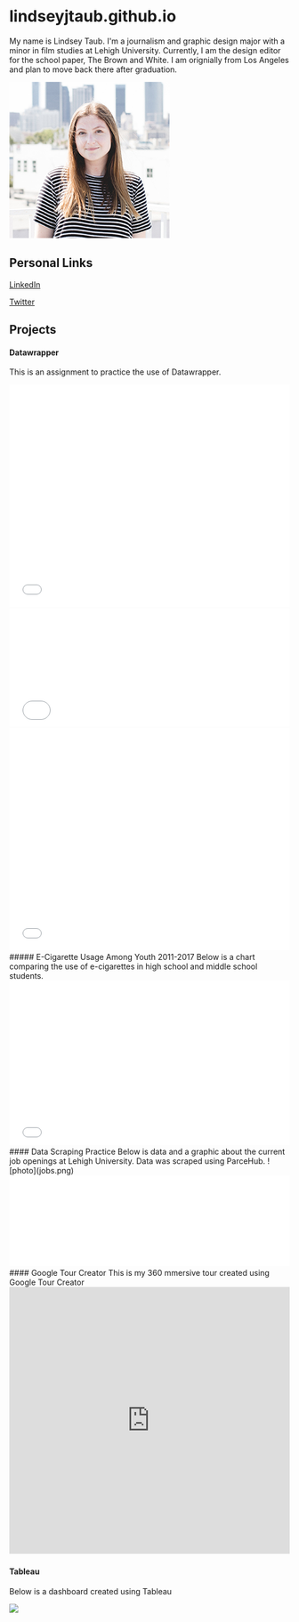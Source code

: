
# lindseyjtaub.github.io
My name is Lindsey Taub. I'm a journalism and graphic design major with a minor in film studies at Lehigh University. Currently, I am the design editor for the school paper, The Brown and White. I am orignially from Los Angeles and plan to move back there after graduation.

![photo](portrait.png)


## Personal Links
[LinkedIn](https://www.linkedin.com/in/lindseytaub/)

[Twitter](https://twitter.com/LindseyTaub)

## Projects
#### Datawrapper
 This is an assignment to practice the use of Datawrapper.
<iframe id="datawrapper-chart-znO0H" src="//datawrapper.dwcdn.net/znO0H/1/" scrolling="no" frameborder="0" allowtransparency="true" style="width: 0; min-width: 100% !important;" height="400"></iframe><script type="text/javascript">if("undefined"==typeof window.datawrapper)window.datawrapper={};window.datawrapper["znO0H"]={},window.datawrapper["znO0H"].embedDeltas={"100":654,"200":493,"300":434,"400":417,"500":400,"700":383,"800":383,"900":383,"1000":383},window.datawrapper["znO0H"].iframe=document.getElementById("datawrapper-chart-znO0H"),window.datawrapper["znO0H"].iframe.style.height=window.datawrapper["znO0H"].embedDeltas[Math.min(1e3,Math.max(100*Math.floor(window.datawrapper["znO0H"].iframe.offsetWidth/100),100))]+"px",window.addEventListener("message",function(a){if("undefined"!=typeof a.data["datawrapper-height"])for(var b in a.data["datawrapper-height"])if("znO0H"==b)window.datawrapper["znO0H"].iframe.style.height=a.data["datawrapper-height"][b]+"px"});</script>
<iframe id="datawrapper-chart-BG6a3" src="//datawrapper.dwcdn.net/BG6a3/2/" scrolling="no" frameborder="0" allowtransparency="true" style="width: 0; min-width: 100% !important;" height="212"></iframe><script type="text/javascript">if("undefined"==typeof window.datawrapper)window.datawrapper={};window.datawrapper["BG6a3"]={},window.datawrapper["BG6a3"].embedDeltas={"100":287,"200":237,"300":237,"400":212,"500":212,"700":212,"800":212,"900":212,"1000":212},window.datawrapper["BG6a3"].iframe=document.getElementById("datawrapper-chart-BG6a3"),window.datawrapper["BG6a3"].iframe.style.height=window.datawrapper["BG6a3"].embedDeltas[Math.min(1e3,Math.max(100*Math.floor(window.datawrapper["BG6a3"].iframe.offsetWidth/100),100))]+"px",window.addEventListener("message",function(a){if("undefined"!=typeof a.data["datawrapper-height"])for(var b in a.data["datawrapper-height"])if("BG6a3"==b)window.datawrapper["BG6a3"].iframe.style.height=a.data["datawrapper-height"][b]+"px"});</script>
<iframe id="datawrapper-chart-LKFKE" src="//datawrapper.dwcdn.net/LKFKE/2/" scrolling="no" frameborder="0" allowtransparency="true" style="width: 0; min-width: 100% !important;" height="400"></iframe><script type="text/javascript">if("undefined"==typeof window.datawrapper)window.datawrapper={};window.datawrapper["LKFKE"]={},window.datawrapper["LKFKE"].embedDeltas={"100":400,"200":400,"300":400,"400":400,"500":400,"700":400,"800":400,"900":400,"1000":400},window.datawrapper["LKFKE"].iframe=document.getElementById("datawrapper-chart-LKFKE"),window.datawrapper["LKFKE"].iframe.style.height=window.datawrapper["LKFKE"].embedDeltas[Math.min(1e3,Math.max(100*Math.floor(window.datawrapper["LKFKE"].iframe.offsetWidth/100),100))]+"px",window.addEventListener("message",function(a){if("undefined"!=typeof a.data["datawrapper-height"])for(var b in a.data["datawrapper-height"])if("LKFKE"==b)window.datawrapper["LKFKE"].iframe.style.height=a.data["datawrapper-height"][b]+"px"});</script>
##### E-Cigarette Usage Among Youth 2011-2017
Below is a chart comparing the use of e-cigarettes in high school and middle school students.
<iframe id="datawrapper-chart-Fqtx4" src="//datawrapper.dwcdn.net/Fqtx4/1/" scrolling="no" frameborder="0" allowtransparency="true" style="width: 0; min-width: 100% !important;" height="296"></iframe><script type="text/javascript">if("undefined"==typeof window.datawrapper)window.datawrapper={};window.datawrapper["Fqtx4"]={},window.datawrapper["Fqtx4"].embedDeltas={"100":498,"200":355,"300":338,"400":313,"500":296,"700":296,"800":296,"900":296,"1000":296},window.datawrapper["Fqtx4"].iframe=document.getElementById("datawrapper-chart-Fqtx4"),window.datawrapper["Fqtx4"].iframe.style.height=window.datawrapper["Fqtx4"].embedDeltas[Math.min(1e3,Math.max(100*Math.floor(window.datawrapper["Fqtx4"].iframe.offsetWidth/100),100))]+"px",window.addEventListener("message",function(a){if("undefined"!=typeof a.data["datawrapper-height"])for(var b in a.data["datawrapper-height"])if("Fqtx4"==b)window.datawrapper["Fqtx4"].iframe.style.height=a.data["datawrapper-height"][b]+"px"});</script>
#### Data Scraping Practice
Below is data and a graphic about the current job openings at Lehigh University. Data was scraped using ParceHub.
![photo](jobs.png)
<iframe id="datawrapper-chart-wQJKW" src="//datawrapper.dwcdn.net/wQJKW/1/" scrolling="no" frameborder="0" allowtransparency="true" style="width: 0; min-width: 100% !important;" height="164"></iframe><script type="text/javascript">if("undefined"==typeof window.datawrapper)window.datawrapper={};window.datawrapper["wQJKW"]={},window.datawrapper["wQJKW"].embedDeltas={"100":273,"200":206,"300":189,"400":164,"500":164,"700":164,"800":164,"900":164,"1000":164},window.datawrapper["wQJKW"].iframe=document.getElementById("datawrapper-chart-wQJKW"),window.datawrapper["wQJKW"].iframe.style.height=window.datawrapper["wQJKW"].embedDeltas[Math.min(1e3,Math.max(100*Math.floor(window.datawrapper["wQJKW"].iframe.offsetWidth/100),100))]+"px",window.addEventListener("message",function(a){if("undefined"!=typeof a.data["datawrapper-height"])for(var b in a.data["datawrapper-height"])if("wQJKW"==b)window.datawrapper["wQJKW"].iframe.style.height=a.data["datawrapper-height"][b]+"px"});</script>
#### Google Tour Creator
This is my 360 mmersive tour created using Google Tour Creator
<iframe width="100%" height="480px" src="https://poly.google.com/view/6rEKb4cchwY/embed?chrome=min" frameborder="0" style="border:none;" allowvr="yes" allow="vr; xr; accelerometer; magnetometer; gyroscope; autoplay;" allowfullscreen mozallowfullscreen="true" webkitallowfullscreen="true" onmousewheel="" ></iframe>

#### Tableau
Below is a dashboard created using Tableau
<div class='tableauPlaceholder' id='viz1541621640164' style='position: relative'><noscript><a href='#'><img alt=' ' src='https:&#47;&#47;public.tableau.com&#47;static&#47;images&#47;br&#47;broadcastdata&#47;Dashboard1&#47;1_rss.png' style='border: none' /></a></noscript><object class='tableauViz'  style='display:none;'><param name='host_url' value='https%3A%2F%2Fpublic.tableau.com%2F' /> <param name='embed_code_version' value='3' /> <param name='site_root' value='' /><param name='name' value='broadcastdata&#47;Dashboard1' /><param name='tabs' value='no' /><param name='toolbar' value='yes' /><param name='static_image' value='https:&#47;&#47;public.tableau.com&#47;static&#47;images&#47;br&#47;broadcastdata&#47;Dashboard1&#47;1.png' /> <param name='animate_transition' value='yes' /><param name='display_static_image' value='yes' /><param name='display_spinner' value='yes' /><param name='display_overlay' value='yes' /><param name='display_count' value='yes' /><param name='filter' value='publish=yes' /></object></div>                <script type='text/javascript'>                    var divElement = document.getElementById('viz1541621640164');                    var vizElement = divElement.getElementsByTagName('object')[0];                    vizElement.style.width='100%';vizElement.style.height=(divElement.offsetWidth*0.75)+'px';                    var scriptElement = document.createElement('script');                    scriptElement.src = 'https://public.tableau.com/javascripts/api/viz_v1.js';                    vizElement.parentNode.insertBefore(scriptElement, vizElement);                </script>


